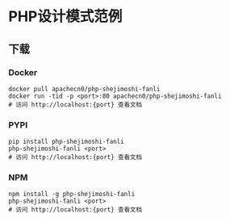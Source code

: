 # PHP设计模式范例

## 下载

### Docker

```
docker pull apachecn0/php-shejimoshi-fanli
docker run -tid -p <port>:80 apachecn0/php-shejimoshi-fanli
# 访问 http://localhost:{port} 查看文档
```

### PYPI

```
pip install php-shejimoshi-fanli
php-shejimoshi-fanli <port>
# 访问 http://localhost:{port} 查看文档
```

### NPM

```
npm install -g php-shejimoshi-fanli
php-shejimoshi-fanli <port>
# 访问 http://localhost:{port} 查看文档
```